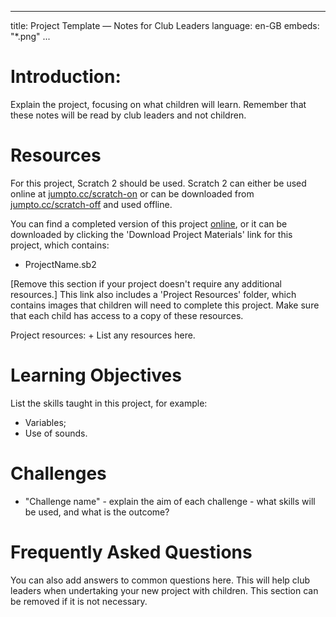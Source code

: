 * * *

title: Project Template — Notes for Club Leaders language: en-GB embeds: "*.png" ...

# Introduction:

Explain the project, focusing on what children will learn. Remember that these notes will be read by club leaders and not children.

# Resources

For this project, Scratch 2 should be used. Scratch 2 can either be used online at [jumpto.cc/scratch-on](http://jumpto.cc/scratch-on) or can be downloaded from [jumpto.cc/scratch-off](http://jumpto.cc/scratch-off) and used offline.

You can find a completed version of this project [online](http://scratch.mit.edu/projects/32722912/#editor), or it can be downloaded by clicking the 'Download Project Materials' link for this project, which contains:

+ ProjectName.sb2

[Remove this section if your project doesn't require any additional resources.] This link also includes a 'Project Resources' folder, which contains images that children will need to complete this project. Make sure that each child has access to a copy of these resources.

Project resources: + List any resources here.

# Learning Objectives

List the skills taught in this project, for example:

+ Variables;
+ Use of sounds.

# Challenges

+ "Challenge name" - explain the aim of each challenge - what skills will be used, and what is the outcome?

# Frequently Asked Questions

You can also add answers to common questions here. This will help club leaders when undertaking your new project with children. This section can be removed if it is not necessary.
